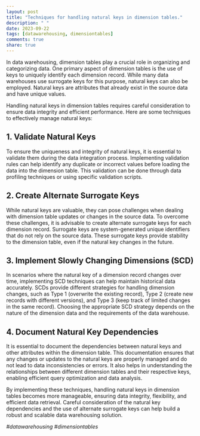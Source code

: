 ```yaml
---
layout: post
title: "Techniques for handling natural keys in dimension tables."
description: " "
date: 2023-09-22
tags: [datawarehousing, dimensiontables]
comments: true
share: true
---
```


In data warehousing, dimension tables play a crucial role in organizing and categorizing data. One primary aspect of dimension tables is the use of keys to uniquely identify each dimension record. While many data warehouses use surrogate keys for this purpose, natural keys can also be employed. Natural keys are attributes that already exist in the source data and have unique values.

Handling natural keys in dimension tables requires careful consideration to ensure data integrity and efficient performance. Here are some techniques to effectively manage natural keys:

## 1. Validate Natural Keys
To ensure the uniqueness and integrity of natural keys, it is essential to validate them during the data integration process. Implementing validation rules can help identify any duplicate or incorrect values before loading the data into the dimension table. This validation can be done through data profiling techniques or using specific validation scripts.

## 2. Create Alternate Surrogate Keys
While natural keys are valuable, they can pose challenges when dealing with dimension table updates or changes in the source data. To overcome these challenges, it is advisable to create alternate surrogate keys for each dimension record. Surrogate keys are system-generated unique identifiers that do not rely on the source data. These surrogate keys provide stability to the dimension table, even if the natural key changes in the future.

## 3. Implement Slowly Changing Dimensions (SCD)
In scenarios where the natural key of a dimension record changes over time, implementing SCD techniques can help maintain historical data accurately. SCDs provide different strategies for handling dimension changes, such as Type 1 (overwrite the existing record), Type 2 (create new records with different versions), and Type 3 (keep track of limited changes in the same record). Choosing the appropriate SCD strategy depends on the nature of the dimension data and the requirements of the data warehouse.

## 4. Document Natural Key Dependencies
It is essential to document the dependencies between natural keys and other attributes within the dimension table. This documentation ensures that any changes or updates to the natural keys are properly managed and do not lead to data inconsistencies or errors. It also helps in understanding the relationships between different dimension tables and their respective keys, enabling efficient query optimization and data analysis.

By implementing these techniques, handling natural keys in dimension tables becomes more manageable, ensuring data integrity, flexibility, and efficient data retrieval. Careful consideration of the natural key dependencies and the use of alternate surrogate keys can help build a robust and scalable data warehousing solution.

*#datawarehousing #dimensiontables*